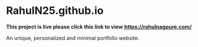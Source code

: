 # RahulN25.github.io

**This project is live please click this link to view** 
**https://rahulnagpure.com/**

An unique, personalized and minimal portfolio website.
